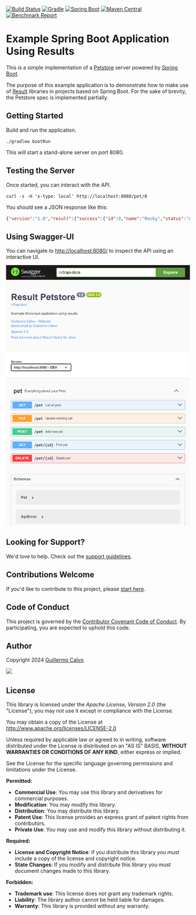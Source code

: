 
[![Build Status][BADGE_BUILD_STATUS]][BUILD_STATUS]
[![Gradle][BADGE_GRADLE]][GRADLE]
[![Spring Boot][BADGE_SPRING_BOOT]][SPRING_BOOT]
[![Maven Central][BADGE_RESULT_ARTIFACTS]][RESULT_ARTIFACTS]
[![Benchmark Report][BADGE_BENCHMARK]][BENCHMARK]


# Example Spring Boot Application Using Results

This is a simple implementation of a [Petstore][PET_STORE] server powered by [Spring Boot][SPRING_BOOT].

The purpose of this example application is to demonstrate how to make use of [Result][RESULT_LIBRARY] libraries in
projects based on Spring Boot. For the sake of brevity, the Petstore spec is implemented partially.


## Getting Started

Build and run the application.

```shell
./gradlew bootRun
```

This will start a stand-alone server on port 8080.


## Testing the Server

Once started, you can interact with the API.

```shell
curl -s -H 'x-type: local' http://localhost:8080/pet/0
```

You should see a JSON response like this:

```json
{"version":"1.0","result":{"success":{"id":0,"name":"Rocky","status":"AVAILABLE"}}}
```


## Using Swagger-UI

You can navigate to <http://localhost:8080/> to inspect the API using an interactive UI.

![Swagger-UI](swagger-ui.png)


## Looking for Support?

We'd love to help. Check out the [support guidelines][SUPPORT].


## Contributions Welcome

If you'd like to contribute to this project, please [start here][CONTRIBUTING].


## Code of Conduct

This project is governed by the [Contributor Covenant Code of Conduct][CODE_OF_CONDUCT].
By participating, you are expected to uphold this code.


## Author

Copyright 2024 [Guillermo Calvo][AUTHOR].

[![][GUILLERMO_IMAGE]][GUILLERMO]


## License

This library is licensed under the *Apache License, Version 2.0* (the "License");
you may not use it except in compliance with the License.

You may obtain a copy of the License at <http://www.apache.org/licenses/LICENSE-2.0>

Unless required by applicable law or agreed to in writing, software distributed under the License
is distributed on an "AS IS" BASIS, **WITHOUT WARRANTIES OR CONDITIONS OF ANY KIND**, either express or implied.

See the License for the specific language governing permissions and limitations under the License.


**Permitted:**

- **Commercial Use**: You may use this library and derivatives for commercial purposes.
- **Modification**: You may modify this library.
- **Distribution**: You may distribute this library.
- **Patent Use**: This license provides an express grant of patent rights from contributors.
- **Private Use**: You may use and modify this library without distributing it.

**Required:**

- **License and Copyright Notice**: If you distribute this library you must include a copy of the license and copyright
  notice.
- **State Changes**: If you modify and distribute this library you must document changes made to this library.

**Forbidden:**

- **Trademark use**: This license does not grant any trademark rights.
- **Liability**: The library author cannot be held liable for damages.
- **Warranty**: This library is provided without any warranty.


[AUTHOR]:                       https://github.com/guillermocalvo/
[BADGE_BENCHMARK]:              https://img.shields.io/endpoint?url=https://dev.leakyabstractions.com/result-benchmark/badge.json&style=flat
[BADGE_BUILD_STATUS]:           https://github.com/leakyabstractions/result-example-spring-boot/workflows/Build/badge.svg
[BADGE_GRADLE]:                 https://img.shields.io/badge/Gradle-1FAEC9?logo=Gradle&logoColor=white
[BADGE_RESULT_ARTIFACTS]:       https://img.shields.io/endpoint?url=https://dev.leakyabstractions.com/result/badge.json
[BADGE_SPRING_BOOT]:            https://img.shields.io/badge/Spring%20Boot-6DB33F?logo=Spring&logoColor=white
[BENCHMARK]:                    https://dev.leakyabstractions.com/result-benchmark/
[BUILD_STATUS]:                 https://github.com/LeakyAbstractions/result-example-spring-boot/actions?query=workflow%3ABuild
[CODE_OF_CONDUCT]:              https://dev.leakyabstractions.com/result/CODE_OF_CONDUCT.html
[CONTRIBUTING]:                 https://dev.leakyabstractions.com/result/CONTRIBUTING.html
[GRADLE]:                       https://gradle.org/
[GUILLERMO]:                    https://guillermo.dev/
[GUILLERMO_IMAGE]:              https://guillermo.dev/assets/images/thumb.png
[PET_STORE]:                    https://petstore.swagger.io/
[RESULT_ARTIFACTS]:             https://search.maven.org/artifact/com.leakyabstractions/result/
[RESULT_LIBRARY]:               https://github.com/LeakyAbstractions/result
[SPRING_BOOT]:                  https://spring.io/projects/spring-boot
[SUPPORT]:                      https://dev.leakyabstractions.com/result/SUPPORT.html
